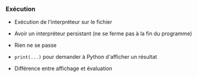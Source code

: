 ### Exécution

* Exécution de l'interpréteur sur le fichier
* Avoir un interpréteur persistant (ne se ferme pas à la fin du programme)

* Rien ne se passe
* `print(...)` pour demander à Python d'afficher un résultat
* Différence entre affichage et évaluation
